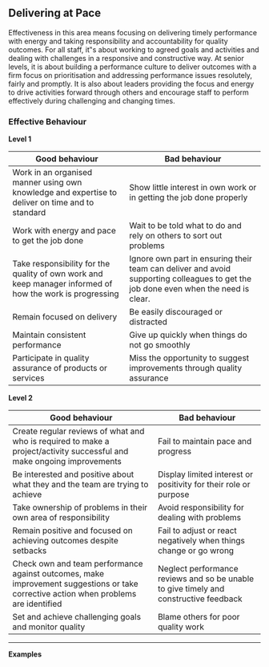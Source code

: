 ## Delivering at Pace

Effectiveness in this area means focusing on delivering timely performance with energy and taking responsibility and accountability for quality outcomes. For all staff, it‟s about working to agreed goals and activities and dealing with challenges in a responsive and constructive way. At senior levels, it is about building a performance culture to deliver outcomes with a firm focus on prioritisation and addressing performance issues resolutely, fairly and promptly. It is also about leaders providing the focus and energy to drive activities forward through others and encourage staff to perform effectively during challenging and changing times. 

### Effective Behaviour

**Level 1**

Good behaviour  | Bad behaviour
------------- | -------------
Work in an organised manner using own knowledge and expertise to deliver on time and to standard | Show little interest in own work or in getting the job done properly
Work with energy and pace to get the job done  | Wait to be told what to do and rely on others to sort out problems
Take responsibility for the quality of own work and keep manager informed of how the work is progressing  | Ignore own part in ensuring their team can deliver and avoid supporting colleagues to get the job done even when the need is clear.
Remain focused on delivery  | Be easily discouraged or distracted 
Maintain consistent performance  |  Give up quickly when things do not go smoothly
Participate in quality assurance of products or services  |  Miss the opportunity to suggest improvements through quality assurance

**Level 2**

Good behaviour  | Bad behaviour
------------- | -------------
Create regular reviews of what and who is required to make a project/activity successful and make ongoing improvements | Fail to maintain pace and progress
Be interested and positive about what they and the team are trying to achieve  | Display limited interest or positivity for their role or purpose
Take ownership of problems in their own area of responsibility  | Avoid responsibility for dealing with problems
Remain positive and focused on achieving outcomes despite setbacks | Fail to adjust or react negatively when things change or go wrong
Check own and team performance against outcomes, make improvement suggestions or take corrective action when problems are identified | Neglect performance reviews and so be unable to give timely and constructive feedback
Set and achieve challenging goals and monitor quality | Blame others for poor quality work

<hr>

**Examples**



